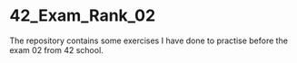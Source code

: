 # 42_Exam_Rank_02
The repository contains some exercises I have done to practise before the exam 02 from 42 school.
